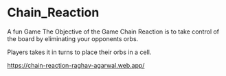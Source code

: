 # Chain_Reaction


A fun Game
The Objective of the Game Chain Reaction is to take control of the board by eliminating your opponents orbs.

Players takes it in turns to place their orbs in a cell.

https://chain-reaction-raghav-agarwal.web.app/
